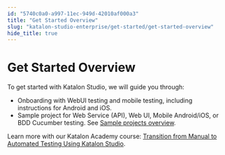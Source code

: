 ```yaml
---
id: "5740c0a0-a997-11ec-949d-42010af000a3"
title: "Get Started Overview"
slug: "katalon-studio-enterprise/get-started/get-started-overview"
hide_title: true
---
```


# <a id="id" class="anchor_top_offset"/><a id="ariaid-title1" class="anchor_top_offset"/>Get Started Overview

<p xmlns="http://www.w3.org/1999/xhtml" className="p">To get started with Katalon Studio, we will guide you through:</p> 
<ul xmlns="http://www.w3.org/1999/xhtml" className="ul"><li className="li">Onboarding with WebUI testing and mobile testing, including instructions for Android and iOS.</li><li className="li">Sample project for Web Service (API), Web UI, Mobile Android/iOS, or BDD Cucumber testing. See <a className="xref" href="/katalon-studio-enterprise/get-started/sample-projects/sample-projects-overview">Sample projects overview</a>.</li></ul> 
            
<p xmlns="http://www.w3.org/1999/xhtml" className="p">Learn more with our Katalon Academy course: <a className="xref j-external-link" href="https://academy.katalon.com/courses/manual-transit-automation-testing/?utm_source=kat_docs&utm_medium=get_started_overview" target="_blank">Transition from Manual to Automated Testing Using Katalon Studio</a>.</p> 
        
